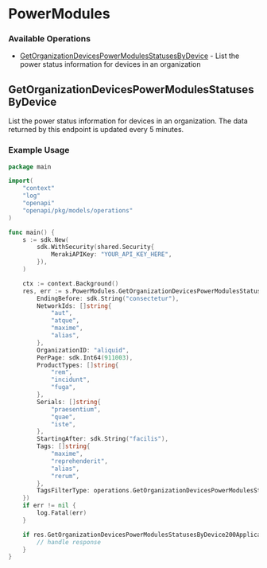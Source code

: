 # PowerModules

### Available Operations

* [GetOrganizationDevicesPowerModulesStatusesByDevice](#getorganizationdevicespowermodulesstatusesbydevice) - List the power status information for devices in an organization

## GetOrganizationDevicesPowerModulesStatusesByDevice

List the power status information for devices in an organization. The data returned by this endpoint is updated every 5 minutes.

### Example Usage

```go
package main

import(
	"context"
	"log"
	"openapi"
	"openapi/pkg/models/operations"
)

func main() {
    s := sdk.New(
        sdk.WithSecurity(shared.Security{
            MerakiAPIKey: "YOUR_API_KEY_HERE",
        }),
    )

    ctx := context.Background()
    res, err := s.PowerModules.GetOrganizationDevicesPowerModulesStatusesByDevice(ctx, operations.GetOrganizationDevicesPowerModulesStatusesByDeviceRequest{
        EndingBefore: sdk.String("consectetur"),
        NetworkIds: []string{
            "aut",
            "atque",
            "maxime",
            "alias",
        },
        OrganizationID: "aliquid",
        PerPage: sdk.Int64(911003),
        ProductTypes: []string{
            "rem",
            "incidunt",
            "fuga",
        },
        Serials: []string{
            "praesentium",
            "quae",
            "iste",
        },
        StartingAfter: sdk.String("facilis"),
        Tags: []string{
            "maxime",
            "reprehenderit",
            "alias",
            "rerum",
        },
        TagsFilterType: operations.GetOrganizationDevicesPowerModulesStatusesByDeviceTagsFilterTypeEnumWithAllTags.ToPointer(),
    })
    if err != nil {
        log.Fatal(err)
    }

    if res.GetOrganizationDevicesPowerModulesStatusesByDevice200ApplicationJSONObjects != nil {
        // handle response
    }
}
```
